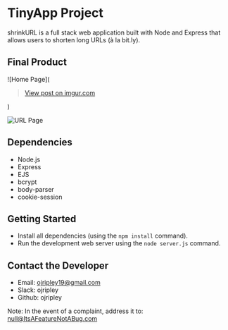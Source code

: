 # TinyApp Project

shrinkURL is a full stack web application built with Node and Express that allows users to shorten long URLs (à la bit.ly).

## Final Product

![Home Page](<blockquote class="imgur-embed-pub" lang="en" data-id="8SN24Ua"><a href="https://imgur.com/8SN24Ua">View post on imgur.com</a></blockquote><script async src="//s.imgur.com/min/embed.js" charset="utf-8"></script>)

![URL Page](https://imgur.com/8SN24Ua)

## Dependencies

- Node.js
- Express
- EJS
- bcrypt
- body-parser
- cookie-session

## Getting Started

- Install all dependencies (using the `npm install` command).
- Run the development web server using the `node server.js` command.

## Contact the Developer

- Email: ojripley19@gmail.com
- Slack: ojripley
- Github: ojripley

Note: In the event of a complaint,
address it to: null@ItsAFeatureNotABug.com
